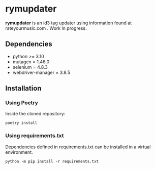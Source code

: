 # rymupdater

**rymupdater** is an id3 tag updater using information found at rateyourmusic.com .
Work in progress.

## Dependencies

- python >= 3.10
- mutagen = 1.46.0
- selenium = 4.8.3
- webdriver-manager = 3.8.5

## Installation

### Using Poetry

Inside the cloned repository:
```commandline
poetry install
```

### Using requirements.txt

Dependencies defined in requirements.txt can be installed in a virtual environment.
```commandline
python -m pip install -r requirements.txt
```
